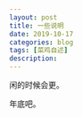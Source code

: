 ```yaml
---
layout: post
title: 一些说明
date: 2019-10-17
categories: blog
tags: [菜鸡自述]
description: 
---
```


闲的时候会更。

年底吧。

